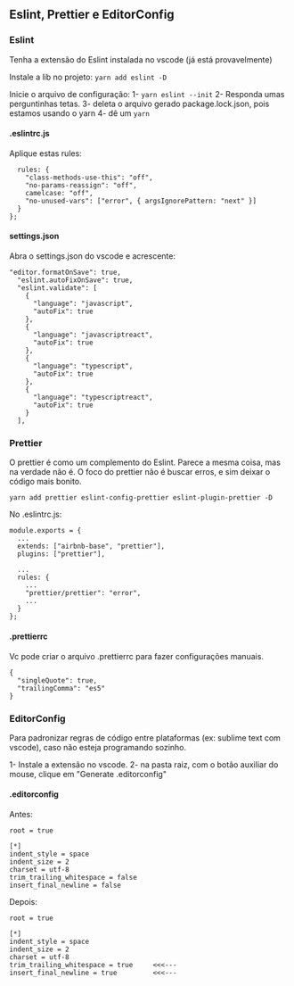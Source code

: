 ## Eslint, Prettier e EditorConfig

### Eslint

Tenha a extensão do Eslint instalada no vscode (já está provavelmente)

Instale a lib no projeto:
`yarn add eslint -D`

Inicie o arquivo de configuração:
1- `yarn eslint --init`
2- Responda umas perguntinhas tetas.
3- deleta o arquivo gerado package.lock.json, pois estamos usando o yarn
4- dê um `yarn`

#### .eslintrc.js

Aplique estas rules:

```
  rules: {
    "class-methods-use-this": "off",
    "no-params-reassign": "off",
    camelcase: "off",
    "no-unused-vars": ["error", { argsIgnorePattern: "next" }]
  }
};
```

#### settings.json

Abra o settings.json do vscode e acrescente:

```
"editor.formatOnSave": true,
  "eslint.autoFixOnSave": true,
  "eslint.validate": [
    {
      "language": "javascript",
      "autoFix": true
    },
    {
      "language": "javascriptreact",
      "autoFix": true
    },
    {
      "language": "typescript",
      "autoFix": true
    },
    {
      "language": "typescriptreact",
      "autoFix": true
    }
  ],
```

### Prettier

O prettier é como um complemento do Eslint. Parece a mesma coisa, mas na verdade não é. O foco do prettier não é buscar erros, e sim deixar o código mais bonito.

`yarn add prettier eslint-config-prettier eslint-plugin-prettier -D`

No .eslintrc.js:

```
module.exports = {
  ...
  extends: ["airbnb-base", "prettier"],
  plugins: ["prettier"],

  ...
  rules: {
    ...
    "prettier/prettier": "error",
    ...
  }
};
```

#### .prettierrc

Vc pode criar o arquivo .prettierrc para fazer configurações manuais.

```
{
  "singleQuote": true,
  "trailingComma": "es5"
}
```

### EditorConfig

Para padronizar regras de código entre plataformas (ex: sublime text com vscode), caso não esteja programando sozinho.

1- Instale a extensão no vscode.
2- na pasta raiz, com o botão auxiliar do mouse, clique em "Generate .editorconfig"

#### .editorconfig

Antes:

```
root = true

[*]
indent_style = space
indent_size = 2
charset = utf-8
trim_trailing_whitespace = false
insert_final_newline = false
```

Depois:

```
root = true

[*]
indent_style = space
indent_size = 2
charset = utf-8
trim_trailing_whitespace = true     <<<---
insert_final_newline = true         <<<---
```
